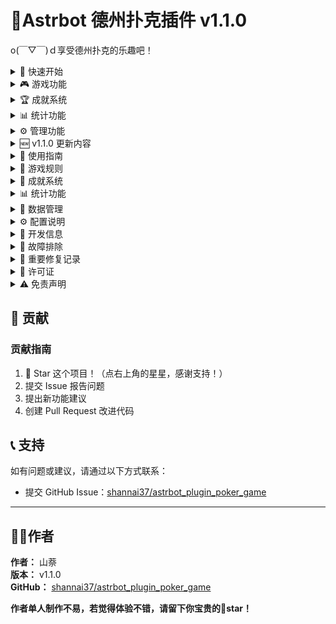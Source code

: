 # 🎰Astrbot 德州扑克插件 v1.1.0

o(￣▽￣)ｄ享受德州扑克的乐趣吧！

<details>
<summary>🚀 快速开始</summary>

### 安装要求
- AstrBot 框架 >= 3.4.0
- Python 3.10+
- aiosqlite >= 0.19.0
- aiohttp >= 3.8.0

### 安装步骤

#### 从AstrBot插件市场安装
1. 在AstrBot管理面板中进入插件市场
2. 搜索"astrbot_plugin_poker_game"
3. 点击安装，依赖包会自动安装
4. 重启AstrBot或重新加载插件

#### 安装验证
安装完成后，在聊天中输入 `/poker` 命令，如果显示帮助信息则安装成功。

### 平台兼容性

**推荐配置：**

- **最佳体验**：QQ个人号 + NapCat（支持所有功能，私聊发牌体验最佳）

</details>

<details>
<summary>🎮 游戏功能</summary>

- 完整的德州扑克规则实现
- 支持 2-6 人房间
- 多级盲注系统 (1/2, 2/4, 5/10, 10/20, 25/50, 50/100)
- 自动发牌和奖池分配
- 实时游戏状态显示
- 私聊发送手牌，提高博弈的不确定性以及刺激性
- 智能超时机制（90秒警告，120秒自动弃牌）
- 完整的游戏结算显示（公共牌、手牌、牌型）

</details>

<details>
<summary>🏆 成就系统</summary>

- 20+ 种成就类型
- 成就装备系统（在个人状态中展示）
- 进度追踪显示（带进度条）
- 奖励机制
- 支持翻页查看
- 显示成就ID便于装备

</details>

<details>
<summary>📊 统计功能</summary>

- 详细的玩家统计
- 胜率和盈亏计算
- 最佳牌型记录
- 连胜记录追踪
- 排行榜系统（按胜率排序）
- 支持翻页查看排行榜

</details>

<details>
<summary>⚙️ 管理功能</summary>

- 玩家封禁/解封系统
- 封禁玩家列表查看
- 筹码管理
- 数据备份
- 详细统计面板
- 封禁状态实时监控

</details>

<details>
<summary>🆕 v1.1.0 更新内容</summary>

### ✨ 新功能
- 🏆 **排行榜系统**: 支持翻页的玩家排行榜，按胜率排序
- 🎯 **装备成就展示**: 装备的成就现在会在个人状态中显示
- 🚫 **增强封禁管理**: 新增封禁玩家列表查看功能
- 📊 **成就系统优化**: 支持翻页，显示成就ID和奖励信息

### 🔧 修复内容
- 修复装备成就时的递归错误
- 修复成就页面没有显示ID的问题
- 修复封禁玩家仍能创建房间的漏洞
- 修复poker_stats中的统计属性错误
- 优化游戏结算显示，增加手牌和牌型信息
- 修复游戏状态显示错误（局数和阶段）
- 优化加注逻辑显示，修复负数增量问题
- 完善超时提醒机制，删除自动过牌逻辑
- 增强房间清理逻辑，确保玩家真正退出
- 调整初始筹码为3000，更平衡的游戏体验
- 修复封禁系统时间显示错误：修复封禁参数顺序错误导致的时间显示问题
- 新增自动解封机制：系统会自动检查并解封到期的玩家
- 自动解封通告：解封时会记录日志并通知管理员
- ......
### 💎 界面优化
- 美化盲注级别说明界面
- 优化帮助文档的可读性
- 增加进度条显示成就进度
- 统一游戏状态显示格式

</details>

<details>
<summary>📖 使用指南</summary>

### 基础指令

| 指令 | 说明 |
|------|------|
| `/poker` | 查看快速帮助 |
| `/poker_help` | 查看完整帮助 |
| `/poker_status` | 查看个人状态 |
| `/poker_achievements [页数]` | 查看成就（支持翻页）|
| `/poker_equip [成就ID]` | 装备成就 |
| `/poker_leaderboard [页数]` | 查看排行榜（支持翻页）|

### 房间管理

| 指令 | 说明 |
|------|------|
| `/poker_create [盲注级别]` | 创建房间 |
| `/poker_join [房间号]` | 加入房间 |
| `/poker_leave` | 离开房间 |
| `/poker_list` | 查看房间列表 |
| `/poker_quickjoin` | 快速匹配 |

### 游戏操作

| 指令 | 说明 |
|------|------|
| `/poker_start` | 开始游戏 |
| `/poker_call` | 跟注 |
| `/poker_raise [金额]` | 加注 |
| `/poker_fold` | 弃牌 |
| `/poker_check` | 过牌 |
| `/poker_allin` | 全押 |

### 管理员指令

| 指令 | 说明 |
|------|------|
| `/poker_admin` | 管理面板 |
| `/poker_admin_players` | 查看玩家列表 |
| `/poker_admin_ban [用户] [时长] [原因]` | 封禁玩家 |
| `/poker_admin_unban [用户]` | 解封玩家 |
| `/poker_admin_addchips [用户] [数量]` | 增加筹码 |
| `/poker_admin_backup` | 备份数据 |
| `/poker_admin_stats` | 详细统计 |
| `/poker_admin_banned [页数]` | 查看封禁玩家列表 |

</details>

<details>
<summary>🎯 游戏规则</summary>

### 基本流程
1. **创建/加入房间**: 选择合适的盲注级别
2. **开始游戏**: 需要至少2人
3. **发牌阶段**: 每人获得2张底牌
4. **下注轮次**: 
   - Pre-flop (翻牌前)
   - Flop (翻牌，3张公共牌)
   - Turn (转牌，第4张公共牌)
   - River (河牌，第5张公共牌)
5. **摊牌**: 比较牌型大小
6. **结算**: 分配奖池

### 牌型大小 (从大到小)
1. 皇家同花顺 (Royal Flush)
2. 同花顺 (Straight Flush)
3. 四条 (Four of a Kind)
4. 葫芦 (Full House)
5. 同花 (Flush)
6. 顺子 (Straight)
7. 三条 (Three of a Kind)
8. 两对 (Two Pair)
9. 一对 (One Pair)
10. 高牌 (High Card)

### 盲注系统
- **小盲注**: 每轮强制下注的较小金额
- **大盲注**: 小盲注的2倍
- **盲注级别**: 1-6 级可选，影响游戏节奏

</details>

<details>
<summary>🏅 成就系统</summary>

### 成就分类

#### 基础成就
- 🎮 初出茅庐: 完成第一局游戏
- 🎯 小试牛刀: 完成10局游戏
- 🎲 老手: 完成50局游戏
- ⭐ 经验丰富: 完成100局游戏

#### 胜利成就
- 🏆 首胜: 赢得第一局游戏
- 👑 胜利者: 赢得5局游戏
- 🎖️ 常胜将军: 赢得20局游戏

#### 连胜成就
- 🔥 三连胜: 获得3连胜
- ⚡ 连胜高手: 获得5连胜
- 💫 连胜之王: 获得10连胜

#### 财富成就
- 💰 小富翁: 拥有5000+筹码
- 💎 土豪: 拥有10000+筹码
- 👑 百万富翁: 拥有100000+筹码

#### 牌技成就
- 🌟 同花大师: 用同花获胜
- 🎪 顺子专家: 用顺子获胜3次
- 👑 皇家同花顺: 获得皇家同花顺

### 装备成就
- 在个人状态中展示已装备的成就
- 使用 `/poker_equip [成就ID]` 装备解锁的成就
- 装备的成就会在您的个人信息中显示

</details>

<details>
<summary>📊 统计功能</summary>

### 个人统计
- 总游戏局数
- 胜负场次和胜率
- 总盈亏统计
- 最佳牌型记录
- 最长连胜记录
- 成就解锁情况

### 系统统计
- 总玩家数和活跃度
- 总游戏局数
- 筹码流通统计
- 房间使用情况

</details>

<details>
<summary>💾 数据管理</summary>

### 自动保存
- 游戏数据实时保存
- 定期自动备份
- 异常情况数据恢复

### 管理功能
- 手动数据备份
- 玩家数据重置
- 筹码调整

</details>

<details>
<summary>⚙️ 配置说明</summary>

### 默认配置
```
初始筹码: 3000
每日奖励: 100
操作超时: 30秒
最大房间数: 20
玩家数限制: 2-6人
```

### 盲注级别
1. 级别1: 1/2
2. 级别2: 2/4  
3. 级别3: 5/10
4. 级别4: 10/20
5. 级别5: 25/50
6. 级别6: 50/100

</details>

<details>
<summary>🔧 开发信息</summary>

### 技术栈
- **框架**: AstrBot Plugin Framework
- **语言**: Python 3.10+
- **数据库**: SQLite (aiosqlite)
- **异步**: asyncio

### 项目结构
```
astrbot_plugin_poker_game/
├── main.py                 # 插件主文件
├── metadata.yaml          # 插件元数据
├── LICENSE                # MIT许可证文件
├── README.md              # 项目说明文档
├── requirements.txt       # 依赖包列表
├── models/                # 数据模型
│   ├── card_system.py     # 扑克牌系统
│   ├── game_engine.py     # 游戏引擎
│   ├── player_manager.py  # 玩家管理
│   └── room_manager.py    # 房间管理
└── utils/                 # 工具模块
    ├── data_persistence.py # 数据持久化
    └── ui_builder.py       # UI构建器
```

</details>

<details>
<summary>🐛 故障排除</summary>

### 常见问题

**Q: 无法创建房间**
- 检查是否已在其他房间中
- 确认盲注级别有效 (1-6)
- 检查是否被封禁

**Q: 游戏无法开始** 
- 确保房间有至少2人
- 检查所有玩家筹码充足
- 使用 `/poker_start` 手动开始

**Q: 看不到手牌**
- 确保开启私聊功能
- 检查机器人私聊权限
- 手牌会在游戏开始时发送

**Q: 统计数据不准确**
- 数据会在游戏结束后更新
- 使用管理员备份功能
- 联系管理员检查数据库

</details>

<details>
<summary>🔧 重要修复记录</summary>

**修复版本：v1.0.1** (修复了多个严重的游戏逻辑问题)

### 已修复的关键问题：

✅ **游戏轮转系统完全重构** - 解决了"同一玩家连续两个回合"的问题

- 移除了有问题的自动修复逻辑，重写了玩家轮转系统
- 修改游戏规则：新阶段玩家轮流先手，提高游戏公平性
- 增强轮转状态管理，防止状态冲突

✅ **游戏状态管理优化** - 修复了多个游戏流程bug

- 解决游戏状态异常变为"已结束"的问题
- 添加游戏结束状态检查，防止已结束游戏继续执行逻辑
- 优化阶段切换逻辑，确保状态一致性

✅ **性能和响应速度优化** - 大幅提升用户体验

- 离开房间响应时间从2-5秒优化到<100ms
- 解决第二个玩家需要发送两遍命令的问题
- 采用异步处理模式，分离快速操作和慢速操作

✅ **用户界面简化** - 提升普通玩家体验

- 调试功能改为管理员专用，避免普通用户界面混乱
- 紧急退出简化为单一命令 `/poker_exit`
- 优化帮助文档，突出核心功能

✅ **状态一致性增强** - 防止数据不同步

- 增加双重验证机制，确保玩家映射关系正确
- 实现即时状态清理，发现不一致立即修复
- 添加错误恢复机制，失败时自动恢复状态

</details>

<details>
<summary>📄 许可证</summary>

本项目采用 MIT 许可证，详见 LICENSE 文件。

</details>

<details>
<summary>⚠️ 免责声明</summary>

重要提示：请在使用本插件前仔细阅读以下免责声明。一旦使用，即表示您已完全理解并同意接受本声明的所有条款。

1. 性质声明
本插件是一款纯粹的虚拟娱乐工具。插件内所有的扑克游戏均基于虚拟环境，不涉及任何形式的真实货币赌博、现金交易或财物兑换。本插件仅供用户休闲娱乐、学习扑克规则或与朋友进行虚拟社交之用。

2. 非赌博声明
您知晓并同意：

本插件并非在线赌博平台。

所有游戏币、筹码、积分等虚拟物品均不具有任何现实货币价值，无法通过任何渠道兑换为真实货币、商品或服务。

严禁任何用户利用本插件组织或参与任何形式的非法赌博或财物竞猜活动。

3. 用户责任与风险自担
您在使用本插件时，应出于个人娱乐目的，并自行承担所有风险：

您有责任确保您的使用行为符合您所在国家/地区的法律法规。对于因您使用本插件而可能产生的任何法律后果，由您自行承担全部责任。

开发者不对任何用户因沉迷游戏、误操作、或与他人因使用本插件而产生的任何纠纷负责。

开发者不对任何用户因试图将本插件用于非娱乐目的（如模拟赌博、练牌以进行真实赌博等）而导致的任何财务、法律或个人损失负责。

4. 年龄限制
本插件仅面向法定成年人（通常为年满18周岁或您所在司法管辖区的法定成人年龄）提供。如果您是未成年人，请立即停止使用本插件。开发者不故意向未成年人提供任何与赌博形式相关的服务。

5. 服务变更与中断
开发者保留随时修改、暂停或终止插件全部或部分服务的权利，无需事先通知用户。对于因服务变更、中断或终止造成的任何不便或损失，开发者不承担任何责任。

6. 免责范围
在法律允许的最大范围内，开发者及其关联方不对任何直接、间接、偶然、特殊或后果性的损害承担责任，包括但不限于因使用或无法使用本插件、您的游戏数据丢失、或任何第三方的行为所导致的损失。

7. 最终解释权
本声明的最终解释权归shannai37（开发者本人）所有。

</details>

## 🤝 贡献

### 贡献指南
1. 🌟 Star 这个项目！（点右上角的星星，感谢支持！）
2. 提交 Issue 报告问题
3. 提出新功能建议
4. 创建 Pull Request 改进代码

## 📞 支持

如有问题或建议，请通过以下方式联系：
- 提交 GitHub Issue：[shannai37/astrbot_plugin_poker_game](https://github.com/shannai37/astrbot_plugin_poker_game/issues)

---

## 👨‍💻作者

**作者：** 山萘  
**版本：** v1.1.0  
**GitHub：** [shannai37/astrbot_plugin_poker_game](https://github.com/shannai37/astrbot_plugin_poker_game?tab=readme-ov-file)

**作者单人制作不易，若觉得体验不错，请留下你宝贵的🌟star！**

